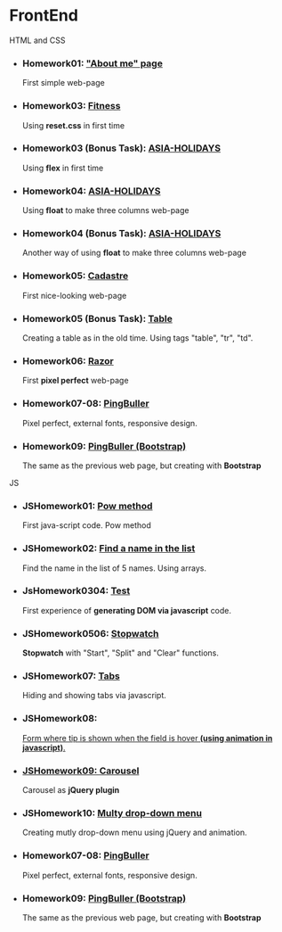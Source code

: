 # FrontEnd

HTML and CSS 

<ul >
    <li>
        <h3>Homework01: <a href="http://htmlpreview.github.io/?https://github.com/TarasPolovko/FrontEnd/blob/master/HomeWork01/index.html">"About me" page</a></h3>
        <p>First simple web-page</p>
    </li>
    <li>
        <h3>Homework03: <a href="http://htmlpreview.github.io/?https://github.com/TarasPolovko/FrontEnd/blob/master/Homework03/index.html">Fitness</a></h3>
        <p>Using <b>reset.css</b> in first time</p>
    </li>
    <li>
        <h3>Homework03 (Bonus Task): <a href="http://htmlpreview.github.io/?https://github.com/TarasPolovko/FrontEnd/blob/master/Homework03%20(Bonus)/index.html">ASIA-HOLIDAYS</a></h3>
        <p>Using <b>flex</b> in first time</p>
    </li>
    <li>
        <h3>Homework04: <a href="http://htmlpreview.github.io/?https://github.com/TarasPolovko/FrontEnd/blob/master/Homework04/index.html">ASIA-HOLIDAYS</a></h3>
        <p>Using <b>float</b> to make three columns web-page</p> 
    </li>
    <li>
        <h3>Homework04 (Bonus Task): <a href="http://htmlpreview.github.io/?https://github.com/TarasPolovko/FrontEnd/blob/master/Homework04%20(Bonus)/index.html">ASIA-HOLIDAYS</a></h3
            <p>Another way of using <b>float</b> to make three columns web-page</p> 
    </li>
    <li>
        <h3>Homework05: <a href="http://htmlpreview.github.io/?https://github.com/TarasPolovko/FrontEnd/blob/master/Homework05/index.html">Cadastre</a></h3>
        <p>First nice-looking web-page</p>
    </li>
    <li>
        <h3>Homework05 (Bonus Task): <a href="http://htmlpreview.github.io/?https://github.com/TarasPolovko/FrontEnd/blob/master/Homework05%20(Bonus)/index.html">Table</a></h3>
        <p>Creating a table as in the old time. Using tags "table", "tr", "td".</p>
    </li>
    <li>
        <h3>Homework06: <a href="http://htmlpreview.github.io/?https://github.com/TarasPolovko/FrontEnd/blob/master/Homework06/index.html">Razor</a></h3>
        <p>First <b>pixel perfect</b> web-page</p> 
    </li>
    <li>
        <h3>Homework07-08: <a href="http://htmlpreview.github.io/?https://github.com/TarasPolovko/FrontEnd/blob/master/Homework07-08/index.html">PingBuller</a></h3>
        <p>Pixel perfect, external fonts, responsive design.</p> 
    </li>
    <li>
        <h3>Homework09: <a href="http://htmlpreview.github.io/?https://github.com/TarasPolovko/FrontEnd/blob/master/Homework09%20(Bootstrap)/index.html">PingBuller (Bootstrap)</a></h3>
        <p>The same as the previous web page, but creating with <b>Bootstrap</b></p> 
    </li>
</ul>

JS

<ul >
    <li>
        <h3>JSHomework01: <a href="http://htmlpreview.github.io/?https://github.com/TarasPolovko/FrontEnd/blob/master/JSHomeWork01/index.html">Pow method</a></h3>
        <p>First java-script code. Pow method</p>
    </li>
    <li>
        <h3>JSHomework02: <a href="http://htmlpreview.github.io/?https://github.com/TarasPolovko/FrontEnd/blob/master/JSHomeWork02/index.html">Find a name in the list</a></h3>
        <p>Find the name in the list of 5 names. Using arrays.</p>
    </li>
    <li>
        <h3>JsHomework0304: <a href="http://htmlpreview.github.io/?https://github.com/TarasPolovko/FrontEnd/blob/master/JSHomeWork0304/index.html">Test</a></h3>
        <p>First experience of <b>generating DOM via javascript</b> code.</p>
    </li>
    <li>
        <h3>JSHomework0506: <a href="http://htmlpreview.github.io/?https://github.com/TarasPolovko/FrontEnd/blob/master/JSHomeWork0506/index.html">Stopwatch</a></h3>
        <p><b>Stopwatch</b> with "Start", "Split" and "Clear" functions.</p> 
    </li>
    <li>
        <h3>JSHomework07: <a href="http://htmlpreview.github.io/?https://github.com/TarasPolovko/FrontEnd/blob/master/JSHomeWork07/index.html">Tabs</a></h3
        <p>Hiding and showing tabs via javascript.</p> 
    </li>
    <li>
        <h3>JSHomework08: <a href="http://htmlpreview.github.io/?https://github.com/TarasPolovko/FrontEnd/blob/master/JSHomeWork08/index.html"Form</a></h3>
        <p>Form where tip is shown when the field is hover <b>(using animation in javascript)</b>.</p>
    </li>
    <li>
        <h3>JSHomework09: <a href="http://htmlpreview.github.io/?https://github.com/TarasPolovko/FrontEnd/blob/master/Homework09/index.html">Carousel</a></h3>
        <p>Carousel as <b>jQuery plugin</b></p>
    </li>
    <li>
        <h3>JSHomework10: <a href="http://htmlpreview.github.io/?https://github.com/TarasPolovko/FrontEnd/blob/master/Homework10/index.html">Multy drop-down menu</a></h3>
        <p>Creating mutly drop-down menu using jQuery and animation.</p> 
    </li>
    <li>
        <h3>Homework07-08: <a href="http://htmlpreview.github.io/?https://github.com/TarasPolovko/FrontEnd/blob/master/Homework07-08/index.html">PingBuller</a></h3>
        <p>Pixel perfect, external fonts, responsive design.</p> 
    </li>
    <li>
        <h3>Homework09: <a href="http://htmlpreview.github.io/?https://github.com/TarasPolovko/FrontEnd/blob/master/Homework09/index.html">PingBuller (Bootstrap)</a></h3>
        <p>The same as the previous web page, but creating with <b>Bootstrap</b></p> 
    </li>
</ul>


